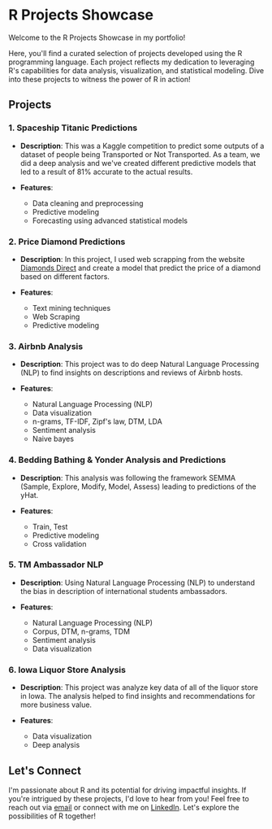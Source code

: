 # R Projects Showcase

Welcome to the R Projects Showcase in my portfolio! 

Here, you'll find a curated selection of projects developed using the R programming language. Each project reflects my dedication to leveraging R's capabilities for data analysis, visualization, and statistical modeling. Dive into these projects to witness the power of R in action!

## Projects

### 1. Spaceship Titanic Predictions

- **Description**: This was a Kaggle competition to predict some outputs of a dataset of people being Transported or Not Transported. As a team, we did a deep analysis and we've created different predictive models that led to a result of 81% accurate to the actual results.
  
- **Features**:
  - Data cleaning and preprocessing
  - Predictive modeling
  - Forecasting using advanced statistical models

### 2. Price Diamond Predictions

- **Description**: In this project, I used web scrapping from the website [Diamonds Direct](https://diamondsdirect.com/) and create a model that predict the price of a diamond based on different factors.
  
- **Features**:
  - Text mining techniques
  - Web Scraping
  - Predictive modeling

### 3. Airbnb Analysis

- **Description**: This project was to do deep Natural Language Processing (NLP) to find insights on descriptions and reviews of Airbnb hosts.
  
- **Features**:
  - Natural Language Processing (NLP)
  - Data visualization
  - n-grams, TF-IDF, Zipf's law, DTM, LDA
  - Sentiment analysis
  - Naive bayes

 ### 4. Bedding Bathing & Yonder Analysis and Predictions

- **Description**: This analysis was following the framework SEMMA (Sample, Explore, Modify, Model, Assess) leading to predictions of the yHat. 
  
- **Features**:
  - Train, Test
  - Predictive modeling
  - Cross validation

 ### 5. TM Ambassador NLP

- **Description**: Using Natural Language Processing (NLP) to understand the bias in description of international students ambassadors. 
  
- **Features**:
  - Natural Language Processing (NLP)
  - Corpus, DTM, n-grams, TDM
  - Sentiment analysis
  - Data visualization

 ### 6. Iowa Liquor Store Analysis

- **Description**: This project was analyze key data of all of the liquor store in Iowa. The analysis helped to find insights and recommendations for more business value.
  
- **Features**:
  - Data visualization
  - Deep analysis

## Let's Connect

I'm passionate about R and its potential for driving impactful insights. If you're intrigued by these projects, I'd love to hear from you! Feel free to reach out via [email](mailto:gabchouraqui@gmail.com) or connect with me on [LinkedIn](https://www.linkedin.com/in/gabrielchouraqui). Let's explore the possibilities of R together!
